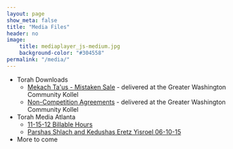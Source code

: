 ```yaml
---
layout: page
show_meta: false
title: "Media Files"
header: no
image:
    title: mediaplayer_js-medium.jpg
    background-color: "#304558"
permalink: "/media/"
---
```

* Torah Downloads
  - [Mekach Ta'us - Mistaken Sale](https://torahdownloads.com/shiur-1009594.html) - delivered at the Greater Washington Community Kollel
  - [Non-Competition Agreements](https://torahdownloads.com/shiur-1013390.html) - delivered at the Greater Washington Community Kollel
* Torah Media Atlanta
  - [11-15-12 Billable Hours](http://www.torahmediaatlanta.com/assets/Uploads/Guest/MendelsonChaim/11-15-12%20Billable%20Hours.mp3)
  - [Parshas Shlach and Kedushas Eretz Yisroel 06-10-15](http://www.torahmediaatlanta.com/assets/Uploads/Guest/MendelsonChaim/Parshas%20Shlach%20and%20Kedushas%20Eretz%20Yisroel%2006-10-15.mp3)
* More to come
